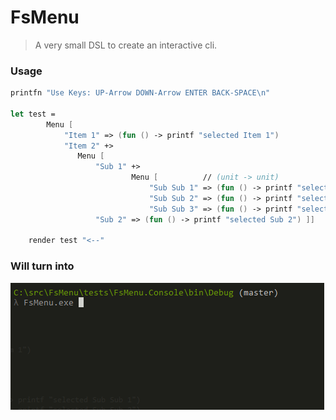 # FsMenu

> A very small DSL to create an interactive cli.

### Usage

```fsharp
printfn "Use Keys: UP-Arrow DOWN-Arrow ENTER BACK-SPACE\n"

let test =
        Menu [
            "Item 1" => (fun () -> printf "selected Item 1")
            "Item 2" +>
               Menu [ 
                   "Sub 1" +>
                           Menu [		   // (unit -> unit)  
                               "Sub Sub 1" => (fun () -> printf "selected Sub Sub 1")
                               "Sub Sub 2" => (fun () -> printf "selected Sub Sub 2")
                               "Sub Sub 3" => (fun () -> printf "selected Sub Sub 3")]
                   "Sub 2" => (fun () -> printf "selected Sub 2") ]]

    render test "<--"
```

### Will turn into

![](https://github.com/nicolaiw/FsMenu/blob/master/misc/sample.gif)